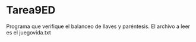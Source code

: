 # Tarea9ED
Programa que verifique el balanceo de llaves y paréntesis.
El archivo a leer es el juegovida.txt
